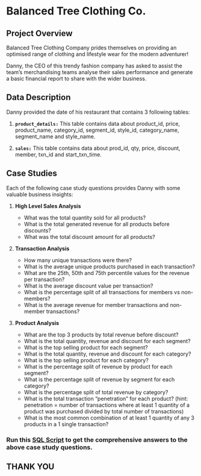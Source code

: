 # Balanced Tree Clothing Co.

## Project Overview
Balanced Tree Clothing Company prides themselves on providing an optimised range of clothing and lifestyle wear for the modern adventurer!

Danny, the CEO of this trendy fashion company has asked to assist the team’s merchandising teams analyse their sales performance and generate a basic financial report to share with the wider business.

## Data Description
Danny provided the date of his restaurant that contains 3 following tables:

1. **`product_details:`** This table contains data about product_id, price, product_name, category_id, segment_id, style_id, category_name, segment_name and style_name.

2. **`sales:`** This table contains data about prod_id, qty, price, discount, member, txn_id and start_txn_time.

## Case Studies
Each of the following case study questions provides Danny with some valuable business insights:

1. **High Level Sales Analysis**
    * What was the total quantity sold for all products?
    * What is the total generated revenue for all products before discounts?
    * What was the total discount amount for all products?

2. **Transaction Analysis**
    * How many unique transactions were there?
    * What is the average unique products purchased in each transaction?
    * What are the 25th, 50th and 75th percentile values for the revenue per transaction?
    * What is the average discount value per transaction?
    * What is the percentage split of all transactions for members vs non-members?
    * What is the average revenue for member transactions and non-member transactions?

3. **Product Analysis**
    * What are the top 3 products by total revenue before discount?
    * What is the total quantity, revenue and discount for each segment?
    * What is the top selling product for each segment?
    * What is the total quantity, revenue and discount for each category?
    * What is the top selling product for each category?
    * What is the percentage split of revenue by product for each segment?
    * What is the percentage split of revenue by segment for each category?
    * What is the percentage split of total revenue by category?
    * What is the total transaction “penetration” for each product? (hint: penetration = number of transactions where at least 1 quantity of a product was purchased divided by total number of transactions)
    * What is the most common combination of at least 1 quantity of any 3 products in a 1 single transaction?


### Run this [SQL Script](https://drive.google.com/file/d/15vsxI9QLwAFgFQl_FsTM8Qx6k2nUGMQk/view?usp=drive_link) to get the comprehensive answers to the above case study questions.

## THANK YOU
